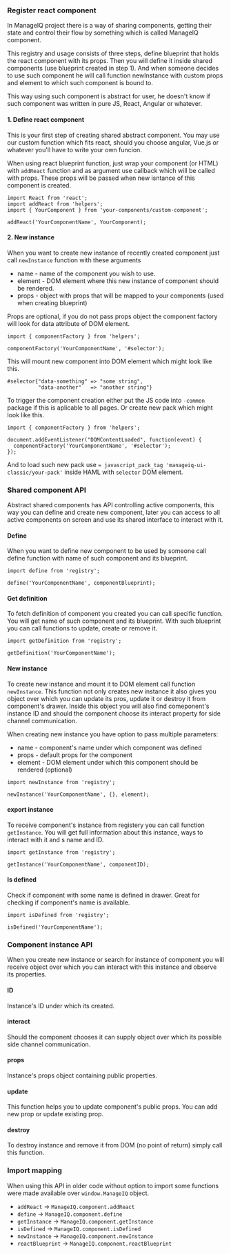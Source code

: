 ### Register react component
In ManageIQ project there is a way of sharing components, getting their state and control their flow by something which is called ManageIQ component.

This registry and usage consists of three steps, define blueprint that holds the react component with its props. Then you will define it inside shared components (use blueprint created in step 1). And when someone decides to use such component he will call function newInstance with custom props and element to which such component is bound to.

This way using such component is abstract for user, he doesn't know if such component was written in pure JS, React, Angular or whatever.

#### 1. Define react component
This is your first step of creating shared abstract component. You may use our custom function which fits react, should you choose angular, Vue.js or whatever you'll have to write your own funcion.

When using react blueprint function, just wrap your component (or HTML) with `addReact` function and as argument use callback which will be called with props. These props will be passed when new isntance of this component is created.

```JSX
import React from 'react';
import addReact from 'helpers';
import { YourComponent } from 'your-components/custom-component';

addReact('YourComponentName', YourComponent);
```

#### 2. New instance
When you want to create new instance of recently created component just call `newInstance` function with these arguments
* name - name of the component you wish to use.
* element - DOM element where this new instance of component should be rendered.
* props - object with props that will be mapped to your components (used when creating blueprint)

Props are optional, if you do not pass props object the component factory will look for data attribute of DOM element.
```JS
import { componentFactory } from 'helpers';

componentFactory('YourComponentName', '#selector');
```

This will mount new component into DOM element which might look like this.
```haml
#selector{"data-something" => "some string",
          "data-another"   => "another string"}
```

To trigger the component creation either put the JS code into `-common` package if this is aplicable to all pages. Or create new pack which might look like this.
```JS
import { componentFactory } from 'helpers';

document.addEventListener("DOMContentLoaded", function(event) { 
  componentFactory('YourComponentName', '#selector');
});
```

And to load such new pack use `= javascript_pack_tag 'manageiq-ui-classic/your-pack'` inside HAML with `selector` DOM element.

### Shared component API
Abstract shared components has API controlling active components, this way you can define and create new component, later you can access to all active components on screen and use its shared interface to interact with it.

#### Define
When you want to define new component to be used by someone call define function with name of such component and its blueprint.
```JS
import define from 'registry';

define('YourComponentName', componentBlueprint);
```

#### Get definition
To fetch definition of component you created you can call specific function. You will get name of such component and its blueprint. With such blueprint you can call functions to update, create or remove it.
```JS
import getDefinition from 'registry';

getDefinition('YourComponentName');
```

#### New instance
To create new instance and mount it to DOM element call function `newInstance`. This function not only creates new instance it also gives you object over which you can update its pros, update it or destroy it from component's drawer. Inside this object you will also find comeponent's instance ID and should the component choose its interact property for side channel communication.

When creating new instance you have option to pass multiple parameters:
* name - component's name under which component was defined
* props - default props for the component
* element - DOM element under which this component should be rendered (optional)
```JS
import newInstance from 'registry';

newInstance('YourComponentName', {}, element);
```

#### export instance
To receive component's instance from registery you can call function `getInstance`. You will get full information about this instance, ways to interact with it and s name and ID.
```JS
import getInstance from 'registry';

getInstance('YourComponentName', componentID);
```

#### Is defined
Check if component with some name is defined in drawer. Great for checking if component's name is available.
```JS
import isDefined from 'registry';

isDefined('YourComponentName');
```

### Component instance API
When you create new instance or search for instance of component you will receive object over which you can interact with this instance and observe its properties.

#### ID
Instance's ID under which its created.

#### interact
Should the component chooses it can supply object over which its possible side channel communication.

#### props
Instance's props object containing public properties.

#### update
This function helps you to update component's public props. You can add new prop or update existing prop.

#### destroy
To destroy instance and remove it from DOM (no point of return) simply call this function.

### Import mapping
When using this API in older code without option to import some functions were made available over `window.ManageIQ` object.

* `addReact` -> `ManageIQ.component.addReact`
* `define` -> `ManageIQ.component.define`
* `getInstance` -> `ManageIQ.component.getInstance`
* `isDefined` -> `ManageIQ.component.isDefined`
* `newInstance` -> `ManageIQ.component.newInstance`
* `reactBlueprint` -> `ManageIQ.component.reactBlueprint`